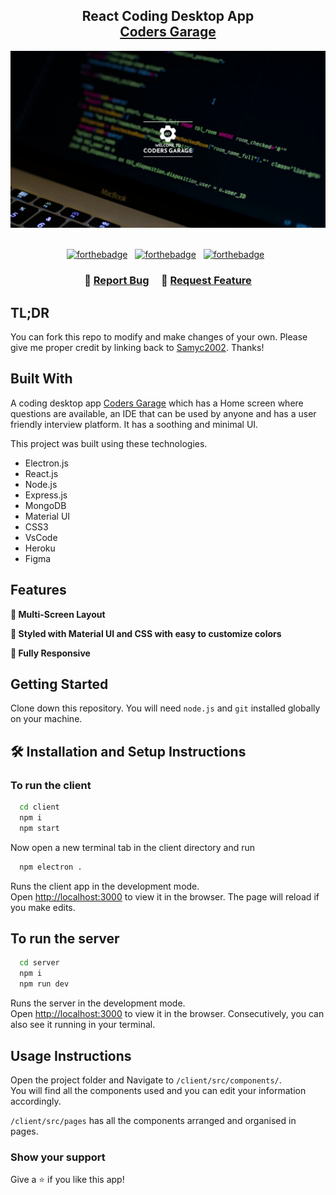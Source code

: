 <h2 align="center">
	React Coding Desktop App<br/>
	<a href="https://coders-garage.netlify.app/" target="_blank">Coders Garage</a>
</h2>

<div align="center">
	<img alt="Demo" src="./Demo.png" />
</div>

<br/>

<center>

[![forthebadge](https://forthebadge.com/images/badges/built-with-love.svg)](https://forthebadge.com) &nbsp;
[![forthebadge](https://forthebadge.com/images/badges/made-with-typescript.svg)](https://forthebadge.com) &nbsp;
[![forthebadge](https://forthebadge.com/images/badges/open-source.svg)](https://forthebadge.com) &nbsp;
</center>

<h3 align="center">
    🔹
    <a href="https://github.com/Samyc2002/Coders-Garage/issues">Report Bug</a> &nbsp; &nbsp;
    🔹
    <a href="https://github.com/Samyc2002/Coders-Garage/issues">Request Feature</a>
</h3>

## TL;DR

You can fork this repo to modify and make changes of your own. Please give me proper credit by linking back to [Samyc2002](https://github.com/Samyc2002/Coders-Garage). Thanks!

## Built With

A coding desktop app <a href="https://coders-garage.netlify.app/" target="_blank">Coders Garage</a> which has a Home screen where questions are available, an IDE that can be used by anyone and has a user friendly interview platform. It has a soothing and minimal UI.<br/>

This project was built using these technologies.

- Electron.js
- React.js
- Node.js
- Express.js
- MongoDB
- Material UI
- CSS3
- VsCode
- Heroku
- Figma

## Features

**📖 Multi-Screen Layout**

**🎨 Styled with Material UI and CSS with easy to customize colors**

**📱 Fully Responsive**

## Getting Started

Clone down this repository. You will need `node.js` and `git` installed globally on your machine.

## 🛠 Installation and Setup Instructions

### To run the client

```bash
  cd client
  npm i
  npm start
```

Now open a new terminal tab in the client directory and run

```bash
  npm electron .
```

Runs the client app in the development mode.\
Open [http://localhost:3000](http://localhost:3000) to view it in the browser.
The page will reload if you make edits.

## To run the server

```bash
  cd server
  npm i
  npm run dev
```

Runs the server in the development mode.\
Open [http://localhost:3000](http://localhost:3000) to view it in the browser.
Consecutively, you can also see it running in your terminal.

## Usage Instructions

Open the project folder and Navigate to `/client/src/components/`. <br/>
You will find all the components used and you can edit your information accordingly.

`/client/src/pages` has all the components arranged and organised in pages.

### Show your support

Give a ⭐ if you like this app!
